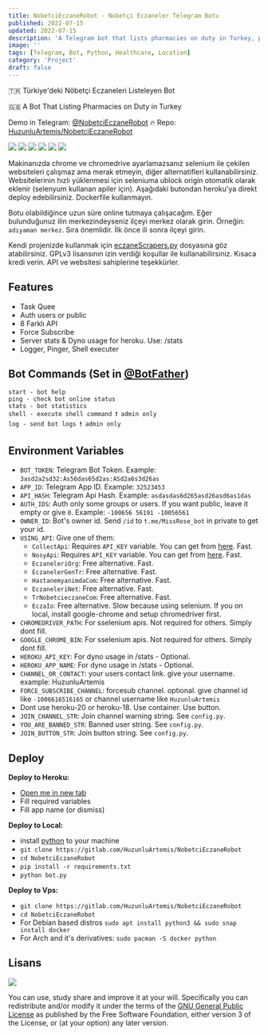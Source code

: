 ```yaml
---
title: NobetciEczaneRobot - Nobetçi Eczaneler Telegram Botu
published: 2022-07-15
updated: 2022-07-15
description: 'A Telegram bot that lists pharmacies on duty in Turkey, providing location-based pharmacy information'
image: ''
tags: [Telegram, Bot, Python, Healthcare, Location]
category: 'Project'
draft: false
---
```


🇹🇷 Türkiye'deki Nöbetçi Eczaneleri Listeleyen Bot

🇬🇧 A Bot That Listing Pharmacies on Duty in Turkey

Demo in Telegram: [@NobetciEczaneRobot](https://t.me/NobetciEczaneRobot) 🔥 Repo: [HuzunluArtemis/NobetciEczaneRobot](https://gitlab.com/HuzunluArtemis/NobetciEczaneRobot)

[![](https://img.shields.io/gitlab/license/HuzunluArtemis/NobetciEczaneRobot?style=flat)](#)
[![](https://visitor-badge.laobi.icu/badge?page_id=huzunluartemis.NobetciEczaneRobot)](#)
[![](https://img.shields.io/twitter/follow/huzunluartemis?&label=twitter&color=blue&style=flat&logo=twitter)](https://twitter.com/HuzunluArtemis)
[![](https://img.shields.io/badge/telegram-up-blue?style=for-the-badge&logo=telegram&logoColor=blue&style=flat)](https://t.me/HuzunluArtemis)
[![](https://img.shields.io/endpoint?style=flat&url=https%3A%2F%2Frunkit.io%2Fdamiankrawczyk%2Ftelegram-badge%2Fbranches%2Fmaster%3Furl%3Dhttps%3A%2F%2Ft.me/HuzunluArtemis)](https://t.me/HuzunluArtemis)
[![](https://img.shields.io/badge/artemis.pages-.dev-blue?style=flat&logo=devdotto&style=flat)](https://artemis.pages.dev/)

Makinanızda chrome ve chromedrive ayarlamazsanız selenium ile çekilen websiteleri çalışmaz ama merak etmeyin, diğer alternatifleri kullanabilirsiniz. Websitelerinin hızlı yüklenmesi için seleniuma ublock origin otomatik olarak eklenir (selenyum kullanan apiler için). Aşağıdaki butondan heroku'ya direkt deploy edebilirsiniz. Dockerfile kullanmayın.

Botu olabildiğince uzun süre online tutmaya çalışacağım. Eğer bulunduğunuz ilin merkezindeyseniz ilçeyi merkez olarak girin. Örneğin: `adıyaman merkez`. Sıra önemlidir. İlk önce ili sonra ilçeyi girin.

Kendi projenizde kullanmak için [eczaneScrapers.py](https://github.com/HuzunluArtemis/NobetciEczaneRobot/blob/main/helper_funcs/eczaneScrapers.py) dosyasına göz atabilirsiniz. GPLv3 lisansının izin verdiği koşullar ile kullanabilirsiniz. Kısaca kredi verin. API ve websitesi sahiplerine teşekkürler.

## Features

- Task Quee
- Auth users or public
- 8 Farklı API
- Force Subscribe
- Server stats & Dyno usage for heroku. Use: /stats
- Logger, Pinger, Shell executer

## Bot Commands (Set in [@BotFather](https://t.me/BotFather))

```
start - bot help
ping - check bot online status
stats - bot statistics
shell - execute shell command ❗ admin only
log - send bot logs ❗ admin only
```

## Environment Variables

- `BOT_TOKEN`: Telegram Bot Token. Example: `3asd2a2sd32:As56das65d2as:ASd2a6s3d26as`
- `APP_ID`: Telegram App ID. Example: `32523453`
- `API_HASH`: Telegram Api Hash. Example: `asdasdas6d265asd26asd6as1das`
- `AUTH_IDS`: Auth only some groups or users. If you want public, leave it empty or give `0`. Example: `-100656 56191 -10056561`
- `OWNER_ID`: Bot's owner id. Send `/id` to `t.me/MissRose_bot` in private to get your id.
- `USING_API`: Give one of them:
    - `CollectApi`: Requires `API_KEY` variable. You can get from [here](https://collectapi.com/tr/). Fast.
    - `NosyApi`: Requires `API_KEY` variable. You can get from [here](https://www.nosyapi.com/api/nobetci-eczane). Fast.
    - `EczaneleriOrg`: Free alternative. Fast.
    - `EczanelerGenTr`: Free alternative. Fast.
    - `HastanemyanimdaCom`: Free alternative. Fast.
    - `EczaneleriNet`: Free alternative. Fast.
    - `TrNobetcieczaneCom`: Free alternative. Fast.
    - `EczaIo`: Free alternative. Slow because using selenium. If you on local, install google-chrome and setup chromedriver first.
- `CHROMEDRIVER_PATH`: For sselenium apis. Not required for others. Simply dont fill.
- `GOOGLE_CHROME_BIN`: For sselenium apis. Not required for others. Simply dont fill.
- `HEROKU_API_KEY`: For dyno usage in /stats - Optional.
- `HEROKU_APP_NAME`: For dyno usage in /stats - Optional.
- `CHANNEL_OR_CONTACT`: your users contact link. give your username. example: HuzunluArtemis
- `FORCE_SUBSCRIBE_CHANNEL`: forcesub channel. optional. give channel id like `-1006616516165` or channel username like `HuzunluArtemis`
- Dont use heroku-20 or heroku-18. Use container. Use button.
- `JOIN_CHANNEL_STR`: Join channel warning string. See `config.py`.
- `YOU_ARE_BANNED_STR`: Banned user string. See `config.py`.
- `JOIN_BUTTON_STR`: Join button string. See `config.py`.

## Deploy

<b>Deploy to Heroku:</b>

- [Open me in new tab](https://heroku.com/deploy?template=https://gitlab.com/HuzunluArtemis/NobetciEczaneRobot)
- Fill required variables
- Fill app name (or dismiss)

<b>Deploy to Local:</b>

- install [python](https://www.python.org/downloads/) to your machine
- `git clone https://gitlab.com/HuzunluArtemis/NobetciEczaneRobot`
- `cd NobetciEczaneRobot`
- `pip install -r requirements.txt`
- `python bot.py`

<b>Deploy to Vps:</b>

- `git clone https://gitlab.com/HuzunluArtemis/NobetciEczaneRobot`
- `cd NobetciEczaneRobot`
- For Debian based distros `sudo apt install python3 && sudo snap install docker`
- For Arch and it's derivatives: `sudo pacman -S docker python`

## Lisans

![](https://www.gnu.org/graphics/gplv3-127x51.png)

You can use, study share and improve it at your will. Specifically you can redistribute and/or modify it under the terms of the [GNU General Public License](https://www.gnu.org/licenses/gpl-3.0.html) as published by the Free Software Foundation, either version 3 of the License, or (at your option) any later version.